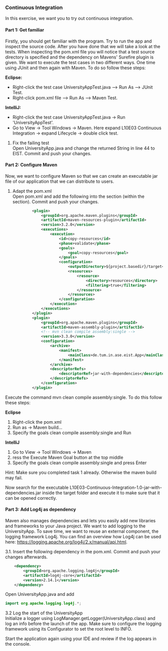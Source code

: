 ### Continuous Integration
In this exercise, we want you to try out continuous integration.

#### Part 1: Get familiar
Firstly, you should get familiar with the program. Try to run the app and inspect the source code.
After you have done that we will take a look at the tests. When inspecting the pom.xml file you will notice that a test source directory is specified and the dependency on Mavens' Surefire plugin is given. We want to execute the test cases in two different ways. One time using JUnit and then again with Maven. To do so follow these steps:

**Eclipse:**

- Right-click the test case UniversityAppTest.java —> Run As —> JUnit Test.
- Right-click pom.xml file —> Run As —> Maven Test.

**IntelliJ:**

- Right-click the test case UniversityAppTest.java -> Run 'UniversityAppTest'.
- Go to View -> Tool Windows -> Maven. Here expand L10E03 Continuous Integration -> expand Lifecycle -> double click test.
1. Fix the failing test     
Open UniversityApp.java and change the returned String in line 44 to EIST. Commit and push your changes.

#### Part 2: Configure Maven
Now, we want to configure Maven so that we can create an executable jar file of our application that we can distribute to users.

1. Adapt the pom.xml    
Open pom.xml and add the following into the <plugins> section (within the <build> section). Commit and push your changes.
    
```xml
            <plugin>
                <groupId>org.apache.maven.plugins</groupId>
                <artifactId>maven-resources-plugin</artifactId>
                <version>3.2.0</version>
                <executions>
                    <execution>
                        <id>copy-resources</id>
                        <phase>validate</phase>
                        <goals>
                            <goal>copy-resources</goal>
                        </goals>
                        <configuration>
                            <outputDirectory>${project.basedir}/target</outputDirectory>
                            <resources>
                                <resource>
                                    <directory>resources</directory>
                                    <filtering>true</filtering>
                                </resource>
                            </resources>
                        </configuration>
                    </execution>
                </executions>
            </plugin>
            <plugin>
                <groupId>org.apache.maven.plugins</groupId>
                <artifactId>maven-assembly-plugin</artifactId>
                <!-- mvn clean compile assembly:single -->
                <version>3.3.0</version>
                <configuration>
                    <archive>
                        <manifest>
                            <mainClass>de.tum.in.ase.eist.App</mainClass>
                        </manifest>
                    </archive>
                    <descriptorRefs>
                        <descriptorRef>jar-with-dependencies</descriptorRef>
                    </descriptorRefs>
                </configuration>
            </plugin>
```

Execute the command mvn clean compile assembly:single. To do this follow these steps:

**Eclipse**
1. Right-click the pom.xml
2. Run as -> Maven build...
3. Specify the goals clean compile assembly:single and Run

**IntelliJ**
1. Go to View -> Tool Windows -> Maven
2. ress the Execute Maven Goal button at the top middle
3. Specify the goals clean compile assembly:single and press Enter

Hint: Make sure you completed task 1 already. Otherwise the maven build may fail.

Now search for the executable L10E03-Continuous-Integration-1.0-jar-with-dependencies.jar inside the target folder and execute it to make sure that it can be opened correctly.

#### Part 3: Add Log4j as dependency
Maven also manages dependencies and lets you easily add new libraries and frameworks to your Java project. We want to add logging to the UniversityApp. To save time, we want to reuse an external component, the logging framework Log4j. You can find an overview how Log4j can be used here: https://logging.apache.org/log4j/2.x/manual/api.html.

3.1. Insert the following dependency in the pom.xml. Commit and push your changes afterwards.

```xml
    <dependency>
        <groupId>org.apache.logging.log4j</groupId>
        <artifactId>log4j-core</artifactId>
        <version>2.14.1</version>
    </dependency>
```
Open UniversityApp.java and add

```java
import org.apache.logging.log4j.*;
```
3.2 Log the start of the UniversityApp  
Initialize a logger using LogManager.getLogger(UniversityApp.class) and log an info before the launch of the app. Make sure to configure the logging framework using its Configurator to set the root level to INFO.

Start the application again using your IDE and review if the log appears in the console.